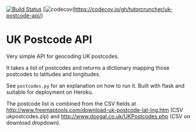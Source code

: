 [![Build Status](https://travis-ci.com/tutorcruncher/uk-postcode-api.png)](https://travis-ci.com/tutorcruncher/uk-postcode-api/)
[![codecov](https://codecov.io/gh/tutorcruncher/uk-postcode-api/branch/master/graph/badge.svg)(https://codecov.io/gh/tutorcruncher/uk-postcode-api/)

UK Postcode API
===============

Very simple API for geocoding UK postcodes.

It takes a list of postcodes and returns a dictionary mapping those postcodes to latitudes and longitudes.

See `postcodes.py` for an explanation on how to run it. Built with flask and suitable for deployment on Heroku.

The postcode list is combined from the CSV fields at
http://www.freemaptools.com/download-uk-postcode-lat-lng.htm (CSV ukpostcodes.zip) and http://www.doogal.co.uk/UKPostcodes.php (CSV on download dropdown).
